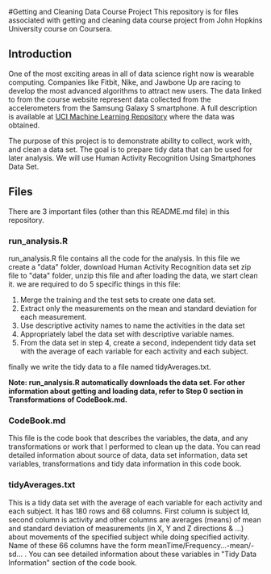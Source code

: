 #Getting and Cleaning Data Course Project
This repository is for files associated with getting and cleaning data course project from John Hopkins University course on Coursera.

## Introduction

One of the most exciting areas in all of data science right now is wearable computing. Companies like Fitbit, Nike, and Jawbone Up are racing to develop the most advanced algorithms to attract new users. The data linked to from the course website represent data collected from the accelerometers from the Samsung Galaxy S smartphone. A full description is available at [UCI Machine Learning Repository](http://archive.ics.uci.edu/ml/datasets/Human+Activity+Recognition+Using+Smartphones) where the data was obtained.

The purpose of this project is to demonstrate ability to collect, work with, and clean a data set. The goal is to prepare tidy data that can be used for later analysis. We will use Human Activity Recognition Using Smartphones Data Set.

## Files

There are 3 important files (other than this README.md file) in this repository.

### run_analysis.R

run_analysis.R file contains all the code for the analysis. In this file we create a "data" folder, download Human Activity Recognition data set zip file to "data" folder, unzip this file and after loading the data, we start clean it. we are required to do 5 specific things in this file:

1. Merge the training and the test sets to create one data set.
2. Extract only the measurements on the mean and standard deviation for each measurement. 
3. Use descriptive activity names to name the activities in the data set
4. Appropriately label the data set with descriptive variable names. 
5. From the data set in step 4, create a second, independent tidy data set with the average of each variable for each activity and each subject.

finally we write the tidy data to a file named tidyAverages.txt.

**Note: run_analysis.R automatically downloads the data set. For other information about getting and loading data, refer to Step 0 section in Transformations of CodeBook.md.**

### CodeBook.md

This file is the code book that describes the variables, the data, and any transformations or work that I performed to clean up the data. You can read detailed information about source of data, data set information, data set variables, transformations and tidy data information in this code book.

### tidyAverages.txt

This is a tidy data set with the average of each variable for each activity and each subject. It has 180 rows and 68 columns. First column is subject Id, second column is activity and other columns are averages (means) of mean and standard deviation of measurements (in X, Y and Z directions & ...) about movements of the specified subject while doing specified activity. Name of these 66 columns have the form meanTime/Frequency...-mean/-sd... . You can see detailed information about these variables in "Tidy Data Information" section of the code book.